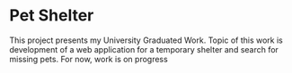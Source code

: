 # Pet Shelter
This project presents my University Graduated Work. Topic of this work is development of a web application for a temporary shelter and search for missing pets. 
For now, work is on progress

